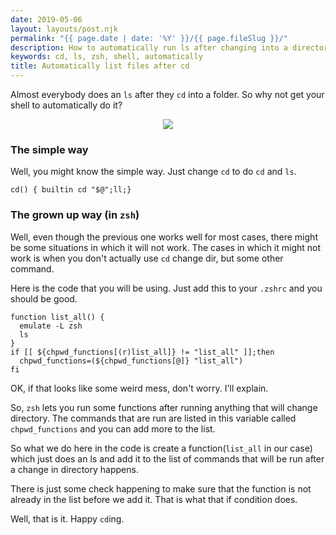 ```yaml
---
date: 2019-05-06
layout: layouts/post.njk
permalink: "{{ page.date | date: '%Y' }}/{{ page.fileSlug }}/"
description: How to automatically run ls after changing into a directory in zsh
keywords: cd, ls, zsh, shell, automatically
title: Automatically list files after cd
---
```



Almost everybody does an `ls` after they `cd` into a folder.
So why not get your shell to automatically do it?

<p align="center">
  <img src="https://i.imgur.com/00UyQyj.png">
</p>

### The simple way

Well, you might know the simple way.
Just change `cd` to do `cd` and `ls`.

```shell
cd() { builtin cd "$@";ll;}
```


### The grown up way (in `zsh`)

Well, even though the previous one works well for most cases, there might be some situations in which it will not work.
The cases in which it might not work is when you don't actually use `cd` change dir, but some other command.


Here is the code that you will be using. Just add this to your `.zshrc` and you should be good.

```shell
function list_all() {
  emulate -L zsh
  ls
}
if [[ ${chpwd_functions[(r)list_all]} != "list_all" ]];then
  chpwd_functions=(${chpwd_functions[@]} "list_all")
fi
```

OK, if that looks like some weird mess, don't worry. I'll explain.

So, `zsh` lets you run some functions after running anything that will change directory.
The commands that are run are listed in this variable called `chpwd_functions` and you can add more to the list.

So what we do here in the code is create a function(`list_all` in our case) which just does an ls and add it to the list of commands
that will be run after a change in directory happens.

There is just some check happening to make sure that the function is not already in the list before we add it. That is
what that if condition does.

Well, that is it. Happy `cd`ing.
